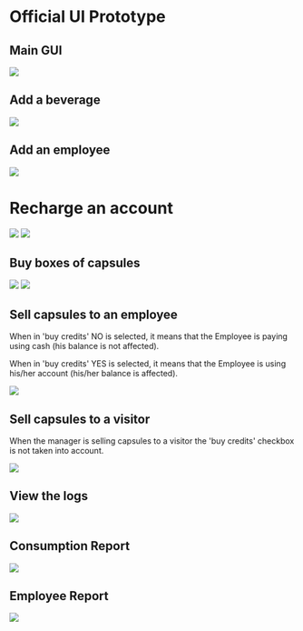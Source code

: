 # Official UI Prototype

## Main GUI
![](figures/initial.png)

## Add a beverage
![](figures/add_beverage.png)

## Add an employee
![](figures/add_employee.png)

# Recharge an account
![](figures/recharge_employee.png)
![](figures/recharge_employee_conf.png)

## Buy boxes of capsules
![](figures/supply_box.png)
![](figures/supply_conf.png)

## Sell capsules to an employee

When in 'buy credits' NO is selected, it means that the Employee is paying using cash (his balance is not affected).

When in 'buy credits' YES is selected, it means that the Employee is using his/her account (his/her balance is affected).

![](figures/sale_employee.png)

## Sell capsules to a visitor

When the manager is selling capsules to a visitor the 'buy credits' checkbox is not taken into account.

![](figures/sale_visitor.png)

## View the logs
![](figures/log_menu.png)

## Consumption Report
![](figures/log_all.png)

## Employee Report
![](figures/log_employee.png)

